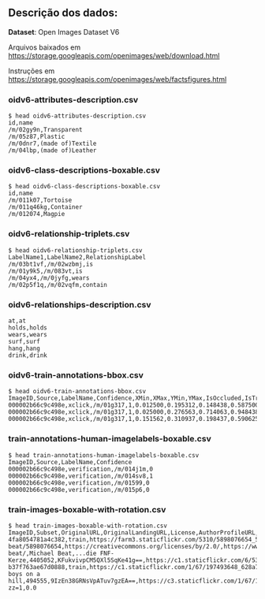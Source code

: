 ## Descrição dos dados:

**Dataset**: Open Images Dataset V6

Arquivos baixados em https://storage.googleapis.com/openimages/web/download.html

Instruções em https://storage.googleapis.com/openimages/web/factsfigures.html


### oidv6-attributes-description.csv

```
$ head oidv6-attributes-description.csv
id,name
/m/02gy9n,Transparent
/m/05z87,Plastic
/m/0dnr7,(made of)Textile
/m/04lbp,(made of)Leather

```

### oidv6-class-descriptions-boxable.csv

```
$ head oidv6-class-descriptions-boxable.csv
id,name
/m/011k07,Tortoise
/m/011q46kg,Container
/m/012074,Magpie
```


### oidv6-relationship-triplets.csv

```
$ head oidv6-relationship-triplets.csv
LabelName1,LabelName2,RelationshipLabel
/m/03bt1vf,/m/02wzbmj,is
/m/01y9k5,/m/083vt,is
/m/04yx4,/m/0jyfg,wears
/m/02p5f1q,/m/02vqfm,contain

```

### oidv6-relationships-description.csv

```
at,at
holds,holds
wears,wears
surf,surf
hang,hang
drink,drink
```

### oidv6-train-annotations-bbox.csv

```
$ head oidv6-train-annotations-bbox.csv
ImageID,Source,LabelName,Confidence,XMin,XMax,YMin,YMax,IsOccluded,IsTruncated,IsGroupOf,IsDepiction,IsInside,XClick1X,XClick2X,XClick3X,XClick4X,XClick1Y,XClick2Y,XClick3Y,XClick4Y
000002b66c9c498e,xclick,/m/01g317,1,0.012500,0.195312,0.148438,0.587500,0,1,0,0,0,0.148438,0.012500,0.059375,0.195312,0.148438,0.357812,0.587500,0.325000
000002b66c9c498e,xclick,/m/01g317,1,0.025000,0.276563,0.714063,0.948438,0,1,0,0,0,0.025000,0.248438,0.276563,0.214062,0.914062,0.714063,0.782813,0.948438
000002b66c9c498e,xclick,/m/01g317,1,0.151562,0.310937,0.198437,0.590625,1,0,0,0,0,0.243750,0.151562,0.310937,0.262500,0.198437,0.434375,0.507812,0.590625
```

### train-annotations-human-imagelabels-boxable.csv

```
$ head train-annotations-human-imagelabels-boxable.csv
ImageID,Source,LabelName,Confidence
000002b66c9c498e,verification,/m/014j1m,0
000002b66c9c498e,verification,/m/014sv8,1
000002b66c9c498e,verification,/m/01599,0
000002b66c9c498e,verification,/m/015p6,0
```


### train-images-boxable-with-rotation.csv

```
$ head train-images-boxable-with-rotation.csv
ImageID,Subset,OriginalURL,OriginalLandingURL,License,AuthorProfileURL,Author,Title,OriginalSize,OriginalMD5,Thumbnail300KURL,Rotation
4fa8054781a4c382,train,https://farm3.staticflickr.com/5310/5898076654_51085e157c_o.jpg,https://www.flickr.com/photos/michael-beat/5898076654,https://creativecommons.org/licenses/by/2.0/,https://www.flickr.com/people/michael-beat/,Michael Beat,...die FNF-Kerze,4405052,KFukvivpCM5QXl5SqKe41g==,https://c1.staticflickr.com/6/5310/5898076654_00643a940c_z.jpg,0.0
b37f763ae67d0888,train,https://c1.staticflickr.com/1/67/197493648_628a7cb2ee_o.jpg,https://www.flickr.com/photos/drstarbuck/197493648,https://creativecommons.org/licenses/by/2.0/,https://www.flickr.com/people/drstarbuck/,Karen,Three boys on a hill,494555,9IzEn38GRNsVpATuv7gzEA==,https://c3.staticflickr.com/1/67/197493648_628a7cb2ee_z.jpg?zz=1,0.0
```
